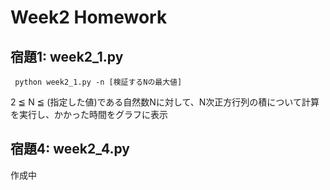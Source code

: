 # Week2 Homework

## 宿題1: week2_1.py

` python week2_1.py -n [検証するNの最大値]`

2 ≦ N ≦ (指定した値)である自然数Nに対して、N次正方行列の積について計算を実行し、かかった時間をグラフに表示

## 宿題4: week2_4.py
作成中
